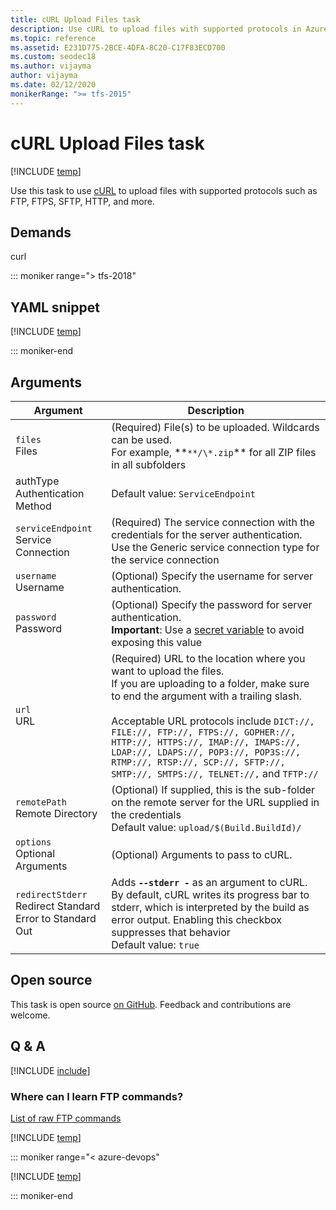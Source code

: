 ```yaml
---
title: cURL Upload Files task
description: Use cURL to upload files with supported protocols in Azure Pipelines and Team Foundation Server (TFS)
ms.topic: reference
ms.assetid: E231D775-2BCE-4DFA-8C20-C17F83ECD700
ms.custom: seodec18
ms.author: vijayma
author: vijayma
ms.date: 02/12/2020
monikerRange: ">= tfs-2015"
---
```


# cURL Upload Files task

[!INCLUDE [temp](../../includes/version-tfs-2015-rtm.md)]

Use this task to use [cURL](https://curl.haxx.se/) to upload files with supported protocols
such as FTP, FTPS, SFTP, HTTP, and more.

## Demands

curl

::: moniker range="> tfs-2018"

## YAML snippet

[!INCLUDE [temp](../includes/yaml/CUrlUploaderV2.md)]

::: moniker-end

## Arguments

| Argument                                                     | Description                                                                                                                                                                                                                                                                                                                                                                                                          |
| ------------------------------------------------------------ | -------------------------------------------------------------------------------------------------------------------------------------------------------------------------------------------------------------------------------------------------------------------------------------------------------------------------------------------------------------------------------------------------------------------- |
| `files`<br/>Files                                            | (Required) File(s) to be uploaded. Wildcards can be used. <br/>For example, **`**/\*.zip`\*\* for all ZIP files in all subfolders                                                                                                                                                                                                                                                                                    |
| authType<br/>Authentication Method                           | Default value: `ServiceEndpoint`                                                                                                                                                                                                                                                                                                                                                                                     |
| `serviceEndpoint`<br/>Service Connection                     | (Required) The service connection with the credentials for the server authentication. <br/>Use the Generic service connection type for the service connection                                                                                                                                                                                                                                                        |
| `username`<br/>Username                                      | (Optional) Specify the username for server authentication.                                                                                                                                                                                                                                                                                                                                                           |
| `password`<br/>Password                                      | (Optional) Specify the password for server authentication. <br/>**Important**: Use a [secret variable](../../build/variables.md) to avoid exposing this value                                                                                                                                                                                                                                                        |
| `url`<br/>URL                                                | (Required) URL to the location where you want to upload the files. <br/>If you are uploading to a folder, make sure to end the argument with a trailing slash. <br/><br/>Acceptable URL protocols include `DICT://, FILE://, FTP://, FTPS://, GOPHER://, HTTP://, HTTPS://, IMAP://, IMAPS://, LDAP://, LDAPS://, POP3://, POP3S://, RTMP://, RTSP://, SCP://, SFTP://, SMTP://, SMTPS://, TELNET://,` and `TFTP://` |
| `remotePath`<br/>Remote Directory                            | (Optional) If supplied, this is the sub-folder on the remote server for the URL supplied in the credentials <br/>Default value: `upload/$(Build.BuildId)/`                                                                                                                                                                                                                                                           |
| `options`<br/>Optional Arguments                             | (Optional) Arguments to pass to cURL.                                                                                                                                                                                                                                                                                                                                                                                |
| `redirectStderr`<br/>Redirect Standard Error to Standard Out | Adds **`--stderr -`** as an argument to cURL. By default, cURL writes its progress bar to stderr, which is interpreted by the build as error output. Enabling this checkbox suppresses that behavior <br/>Default value: `true`                                                                                                                                                                                      |

## Open source

This task is open source [on GitHub](https://github.com/Microsoft/azure-pipelines-tasks). Feedback and contributions are welcome.

## Q & A

<!-- BEGINSECTION class="md-qanda" -->

[!INCLUDE [include](../includes/qa-minimatch.md)]

### Where can I learn FTP commands?

[List of raw FTP commands](https://www.nsftools.com/tips/RawFTP.htm)

[!INCLUDE [temp](../../includes/qa-agents.md)]

::: moniker range="< azure-devops"

[!INCLUDE [temp](../../includes/qa-versions.md)]

::: moniker-end

<!-- ENDSECTION -->
